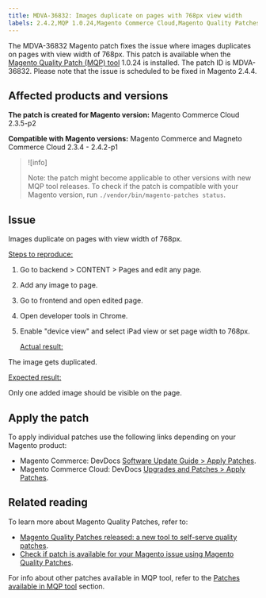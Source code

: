```yaml
---
title: MDVA-36832: Images duplicate on pages with 768px view width
labels: 2.4.2,MQP 1.0.24,Magento Commerce Cloud,Magento Quality Patches,support tools, Magento Commerce, MQP patches, 2.3.4, 2.3.4-p2, 2.3.5-p1, 2.3.5-p2, 2.4.0, 2.3.6, 2.4.0-p1, 2.4.1, 2.3.6-p1, 2.4.1-p1, 2.4.2, 2.3.7, 2.4.2-p1, product image, duplicate
---
```


The MDVA-36832 Magento patch fixes the issue where images duplicates on pages with view width of 768px. This patch is available when the [Magento Quality Patch (MQP) tool](https://support.magento.com/hc/en-us/articles/360047139492) 1.0.24 is installed. The patch ID is MDVA-36832. Please note that the issue is scheduled to be fixed in Magento 2.4.4.

## Affected products and versions

**The patch is created for Magento version:** Magento Commerce Cloud 2.3.5-p2

**Compatible with Magento versions:** Magento Commerce and Magneto Commerce Cloud 2.3.4 - 2.4.2-p1
  >![info]
  >
  >Note: the patch might become applicable to other versions with new MQP tool releases. To check if the patch is compatible with your Magento version, run `./vendor/bin/magento-patches status`.

## Issue

  Images duplicate on pages with view width of 768px.

<ins>Steps to reproduce:</ins>

1. Go to backend > CONTENT > Pages and edit any page.
1. Add any image to page.
1. Go to frontend and open edited page.
1. Open developer tools in Chrome.
1. Enable "device view" and select iPad view or set page width to 768px.

   <ins>Actual result:</ins>

The image gets duplicated.

   <ins>Expected result:</ins>

Only one added image should be visible on the page.

## Apply the patch

To apply individual patches use the following links depending on your Magento product:

* Magento Commerce: DevDocs [Software Update Guide > Apply Patches](https://devdocs.magento.com/guides/v2.4/comp-mgr/patching/mqp.html).
* Magento Commerce Cloud: DevDocs [Upgrades and Patches > Apply Patches](https://devdocs.magento.com/cloud/project/project-patch.html).

## Related reading

To learn more about Magento Quality Patches, refer to:

* [Magento Quality Patches released: a new tool to self-serve quality patches](https://support.magento.com/hc/en-us/articles/360047139492).
* [Check if patch is available for your Magento issue using Magento Quality Patches](https://support.magento.com/hc/en-us/articles/360047125252).

For info about other patches available in MQP tool, refer to the [Patches available in MQP tool](https://support.magento.com/hc/en-us/sections/360010506631-Patches-available-in-MQP-tool-) section.
